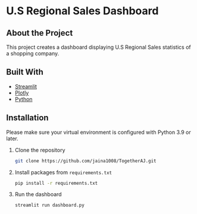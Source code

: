 # U.S Regional Sales Dashboard

## About the Project
This project creates a dashboard displaying U.S Regional Sales statistics of a shopping company.

## Built With
- [Streamlit](https://streamlit.io/)
- [Plotly](https://plotly.com/)
- [Python](https://www.python.org/)

## Installation
Please make sure your virtual environment is configured with Python 3.9 or later.

1. Clone the repository
    ```sh
    git clone https://github.com/jaina1008/TogetherAJ.git
    ```
2. Install packages from `requirements.txt`
    ```sh
    pip install -r requirements.txt
    ```
3. Run the dashboard
    ```sh
    streamlit run dashboard.py
    ```
